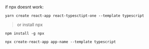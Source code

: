 if npx doesnt work:
```
yarn create react-app react-typesctipt-one --template typescript
```

> or install npx
```
npm install -g npx
```  

```
npx create-react-app app-name --template typescript
```
